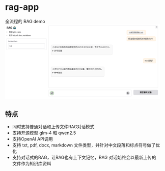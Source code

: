 # rag-app
全流程的 RAG demo  
![Alt text](images/img.png)

## 特点  

- 同时支持普通对话和上传文件RAG对话模式
- 支持开源模型 glm-4 和 qwen2.5
- 支持OpenAI API调用
- 支持 txt, pdf, docx, markdown 文件类型，并针对中文段落和标点符号做了优化
- 支持对话式的RAG，让RAG也有上下文记忆，RAG 对话始终会以最新上传的文件作为知识库资料
